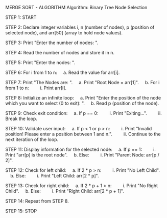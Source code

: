 MERGE SORT - ALGORITHM
Algorithm: Binary Tree Node Selection

STEP 1: START

STEP 2: Declare integer variables i, n (number of nodes), p (position of selected node), and arr[50] (array to hold node values).

STEP 3: Print "Enter the number of nodes: ".

STEP 4: Read the number of nodes and store it in n.

STEP 5: Print "Enter the nodes: ".

STEP 6: For i from 1 to n:
    a. Read the value for arr[i].

STEP 7: Print "The Nodes are: ".
    a. Print "Root Node = arr[1]".
    b. For i from 1 to n:
        i. Print arr[i].

STEP 8: Initialize an infinite loop:
    a. Print "Enter the position of the node which you want to select (0 to exit): ".
    b. Read p (position of the node).

STEP 9: Check exit condition:
    a. If p == 0:
        i. Print "Exiting...".
        ii. Break the loop.

STEP 10: Validate user input:
    a. If p < 1 or p > n:
        i. Print "Invalid position! Please enter a position between 1 and n.".
        ii. Continue to the next iteration of the loop.

STEP 11: Display information for the selected node:
    a. If p == 1:
        i. Print "arr[p] is the root node".
    b. Else:
        i. Print "Parent Node: arr[p / 2]".

STEP 12: Check for left child:
    a. If 2 * p > n:
        i. Print "No Left Child".
    b. Else:
        i. Print "Left Child: arr[2 * p]".

STEP 13: Check for right child:
    a. If 2 * p + 1 > n:
        i. Print "No Right Child".
    b. Else:
        i. Print "Right Child: arr[2 * p + 1]".

STEP 14: Repeat from STEP 8.

STEP 15: STOP
